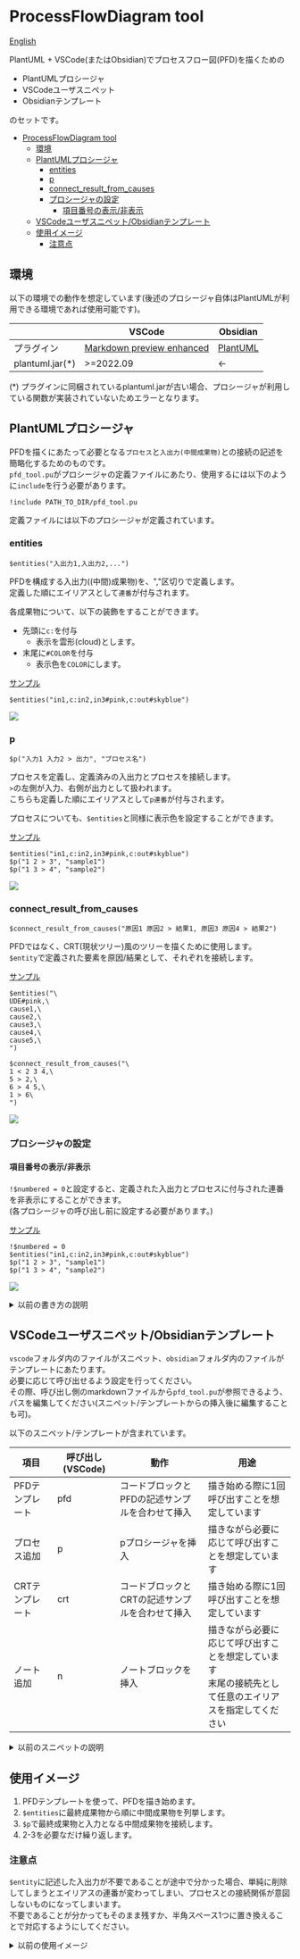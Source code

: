 # ProcessFlowDiagram tool
[English](./README_EN.md)

PlantUML + VSCode(またはObsidian)でプロセスフロー図(PFD)を描くための
- PlantUMLプロシージャ
- VSCodeユーザスニペット
- Obsidianテンプレート

のセットです。

<!-- TOC -->

- [ProcessFlowDiagram tool](#processflowdiagram-tool)
    - [環境](#%E7%92%B0%E5%A2%83)
    - [PlantUMLプロシージャ](#plantuml%E3%83%97%E3%83%AD%E3%82%B7%E3%83%BC%E3%82%B8%E3%83%A3)
        - [entities](#entities)
        - [p](#p)
        - [connect_result_from_causes](#connect_result_from_causes)
        - [プロシージャの設定](#%E3%83%97%E3%83%AD%E3%82%B7%E3%83%BC%E3%82%B8%E3%83%A3%E3%81%AE%E8%A8%AD%E5%AE%9A)
            - [項目番号の表示/非表示](#%E9%A0%85%E7%9B%AE%E7%95%AA%E5%8F%B7%E3%81%AE%E8%A1%A8%E7%A4%BA%E9%9D%9E%E8%A1%A8%E7%A4%BA)
    - [VSCodeユーザスニペット/Obsidianテンプレート](#vscode%E3%83%A6%E3%83%BC%E3%82%B6%E3%82%B9%E3%83%8B%E3%83%9A%E3%83%83%E3%83%88obsidian%E3%83%86%E3%83%B3%E3%83%97%E3%83%AC%E3%83%BC%E3%83%88)
    - [使用イメージ](#%E4%BD%BF%E7%94%A8%E3%82%A4%E3%83%A1%E3%83%BC%E3%82%B8)
        - [注意点](#%E6%B3%A8%E6%84%8F%E7%82%B9)

<!-- /TOC -->

## 環境
以下の環境での動作を想定しています(後述のプロシージャ自体はPlantUMLが利用できる環境であれば使用可能です)。

|                 | VSCode                                                                                     | Obsidian                                                 |
|-----------------|--------------------------------------------------------------------------------------------|----------------------------------------------------------|
| プラグイン           | [Markdown preview enhanced](https://github.com/shd101wyy/vscode-markdown-preview-enhanced) | [PlantUML](https://github.com/joethei/obsidian-plantuml) |
| plantuml.jar(*) | >=2022.09                                                                                  | ←                                                        |

(*) プラグインに同梱されているplantuml.jarが古い場合、プロシージャが利用している関数が実装されていないためエラーとなります。

## PlantUMLプロシージャ
PFDを描くにあたって必要となる`プロセス`と`入出力(中間成果物)`との接続の記述を簡略化するためのものです。  
`pfd_tool.pu`がプロシージャの定義ファイルにあたり、使用するには以下のように`include`を行う必要があります。
```
!include PATH_TO_DIR/pfd_tool.pu
```

定義ファイルには以下のプロシージャが定義されています。

### entities
```
$entities("入出力1,入出力2,...")
```
PFDを構成する入出力((中間)成果物)を、","区切りで定義します。  
定義した順にエイリアスとして`連番`が付与されます。

各成果物について、以下の装飾をすることができます。
- 先頭に`c:`を付与
  - 表示を雲形(cloud)とします。
- 末尾に`#COLOR`を付与
  - 表示色を`COLOR`にします。

[サンプル](https://www.plantuml.com/plantuml/uml/JSwnJiGm3CRnFKzHxXX0EZLSML2d3eYPDq1kObehYHt5ZYhUdWuCZD_lM_wB6ZJh9Ri7uf1xn64tgpfxt-0ODxAzhrsn1M53jZ58yP3Qszr_DWce-f7bU2VO6XHVWDZNx_Xb8dcitMaYhd1U0qj4nJfCB_-m0QS_TEuHsSW8zUb2VB-5cNYw4RzUAt4wftIxQlfPSyVBirkGuvdz2m00)
```
$entities("in1,c:in2,in3#pink,c:out#skyblue")
```
![](image/2023-01-14-14-09-16.png)

### p
```
$p("入力1 入力2 > 出力", "プロセス名")
```
プロセスを定義し、定義済みの入出力とプロセスを接続します。  
`>`の左側が入力、右側が出力として扱われます。  
こちらも定義した順にエイリアスとして`p連番`が付与されます。

プロセスについても、`$entities`と同様に表示色を設定することができます。

[サンプル](https://www.plantuml.com/plantuml/uml/JS-nJiCm4CRnFKzXt0v5YcAICA0Eg0DYvWtGrJdQa-spvJkhuktnWA3Zz_zDtqaKghOKXmTY7zk6vgfQvEXSXTjq8RssSnEiFhCYw-HpSX3go-m-QlOeyXxpxOtWKY6v1CIkV6sVcdESIXia41VeP3XlA5ZCydGNAt3uZSCUMKa9vM29vz4VYPUHUDqLuj1dRhgJy7sE3UtZi2y7Evl5l9hLZiOAf19n_eErm_C_B1s64_BMZ_u0)
```
$entities("in1,c:in2,in3#pink,c:out#skyblue")
$p("1 2 > 3", "sample1")
$p("1 3 > 4", "sample2")
```
![](image/2023-01-14-14-15-34.png)

### connect_result_from_causes
```
$connect_result_from_causes("原因1 原因2 > 結果1, 原因3 原因4 > 結果2")
```
PFDではなく、CRT(現状ツリー)風のツリーを描くために使用します。  
`$entity`で定義された要素を原因/結果として、それぞれを接続します。

[サンプル](https://www.plantuml.com/plantuml/uml/JSpFIWCn4CVnUvvYh1uKPEDk_o0YqaFrxCLROOdPQHiscOJCX7rzi-f2J_doI_BPivWi9NXruyZwCY1SH1A_Q9tDr9oTNCftOSmsaY19OsFGPipFhVxCqIBpXu_JmPbpDa47uqYdqz1BZBv9HV7eA9bw1HG7P4pGFLsDsT3uFwgxgZjnoFUhe_ewlDycH-FZKLbJ6DibkYNMIsoMsDPOFLJ8HYAqqcVaugK_vHZw-SKVtS8hTB26-TyMtc0MT_NSm0oqjNQ_pXvfAC7_0000)
```
$entities("\
UDE#pink,\
cause1,\
cause2,\
cause3,\
cause4,\
cause5,\
")

$connect_result_from_causes("\
1 < 2 3 4,\
5 > 2,\
6 > 4 5,\
1 > 6\
")
```
![](image/2023-01-14-14-42-50.png)

### プロシージャの設定
#### 項目番号の表示/非表示
`!$numbered = 0`と設定すると、定義された入出力とプロセスに付与された連番を非表示にすることができます。  
(各プロシージャの呼び出し前に設定する必要があります。)

[サンプル](https://www.plantuml.com/plantuml/uml/JSd1JWCX483XEqz1QGyrsIpTNG-cYQO7uzatC2oCxGGO23EayUtTWr6F__zTM5oJdfFQ8VdK0-YRIEMpjStTnolAhQ-TeVb20YIZBzcws9uc-zwA1-QtLEwlwAxDPPiTagsVuKDAIMFjYYDITHjfAW4OgfvF_sPp57-csXsevnKQ1FsiJ-e092W8V3H8q-3FIFE0jEmhKjooTDbp_5fJ1_EW3lLe9Zth5xsOGHjskIQOVc7PuF4FvWtK1IZqdBu1)
```
!$numbered = 0
$entities("in1,c:in2,in3#pink,c:out#skyblue")
$p("1 2 > 3", "sample1")
$p("1 3 > 4", "sample2")
```
![](image/2023-01-14-14-50-43.png)

<details>
<summary>以前の書き方の説明</summary>


PFDを描くにあたって必要となる、`入力`と`プロセス`、`プロセス`と`出力`の接続を簡略化するためのプロシージャが定義されています。  
`入力`, `出力`は、`,`または` `(半角スペース)区切りで複数指定することができます。

| プロシージャ                       | 使用例                          | 説明                                                                                                                                                                                                                                                                                                                                | 結果                                         |
|------------------------------|---------------------------------|-----------------------------------------------------------------------------------------------------------------------------------------------------------------------------------------------------------------------------------------------------------------------------------------------------------------------------------|----------------------------------------------|
| $p(outputs, inputs, process) | $p("out", "in1,in2", "process") | 事前に定義済みの要素を使ってプロセスを描画します。<br>```in1 --> process```<br>```in2 --> process```<br>```process --> out```<br>と同じです。事前に定義がない場合は、表示が異なる場合があります。                                                                                                                                                                      | ![p_sample](./image/2021-03-29-22-43-13.png) |
| $d(outputs, inputs, process) | $d("out", "in1 in2", "process") | プロシージャ内で要素を定義しながらプロセスを描画します。<br>```agent "in1" as in1```<br>```agent "in2" as in2```<br>```usecase "process" as process```<br>```in1 --> process```<br>```in2 --> process```<br>```process --> out```<br>と同じです。<br>`inputs, outputs`の要素を`c:`で始めた場合、その要素は雲形(`cloud`として定義)になります。<br>また、事前に定義がある場合は、エラーとなります。 | ![p_sample](./image/2021-03-29-22-43-13.png) |
| $c(color, inouts)            | $c("#pink", "in1 in2")          | それまでに定義された入出力に指定された色を付与します。<br>```agent "in1" as in1 #pink```<br>```agent "in2" as in2 #pink```<br>と同じです。<br>`$c`は`$d`による要素定義の後に使用するようにしてください。                                                                                                                                                                    | ![p_sample](./image/2021-06-03-19-52-32.png) |
| $cp(color, process)          | $c("#skyblue", "process")       | それまでに定義されたプロセスに指定された色を付与します。<br>```usecase "process" as process #skyblue```と同じです。<br>`$cp`は`$d`による要素定義の後に使用するようにしてください。                                                                                                                                                                                              | ![p_sample](./image/2021-07-18-14-51-41.png) |

### 設定項目
デフォルトでは、入出力の区切り文字は`,`と` `に設定されています。  
英語環境をご利用の場合など` `区切りが不便な場合は、`pfd_tool.pu`の
```
!$space_delimiter = 1
```
を0に変更することで、`,`のみを区切り文字とすることができます。

</details>

## VSCodeユーザスニペット/Obsidianテンプレート
`vscode`フォルダ内のファイルがスニペット、`obsidian`フォルダ内のファイルがテンプレートにあたります。  
必要に応じて呼び出せるよう設定を行ってください。  
その際、呼び出し側のmarkdownファイルから`pfd_tool.pu`が参照できるよう、パスを編集してください(スニペット/テンプレートからの挿入後に編集することも可)。

以下のスニペット/テンプレートが含まれています。

| 項目      | 呼び出し(VSCode) | 動作                           | 用途                                                                     |
|-----------|----------------|------------------------------|------------------------------------------------------------------------|
| PFDテンプレート | pfd            | コードブロックとPFDの記述サンプルを合わせて挿入 | 描き始める際に1回呼び出すことを想定しています                                          |
| プロセス追加  | p              | pプロシージャを挿入                   | 描きながら必要に応じて呼び出すことを想定しています                                        |
| CRTテンプレート | crt            | コードブロックとCRTの記述サンプルを合わせて挿入 | 描き始める際に1回呼び出すことを想定しています                                          |
| ノート追加   | n              | ノートブロックを挿入                   | 描きながら必要に応じて呼び出すことを想定しています<br>末尾の接続先として任意のエイリアスを指定してください |

<details>
<summary>以前のスニペットの説明</summary>

## VSCodeユーザスニペット
`markdown.json`がスニペットにあたります。  
ファイル->設定->ユーザスニペットと開き、markdown.jsonに内容を追加してください。  
![](./image/2021-03-29-22-54-16.png) 

またその際、`PFD template`のパス(画像の選択部分)を適切な値に修正してください。  
![](./image/2021-03-29-22-56-12.png)

プロシージャの入力をサポートするスニペットが定義されています。  
スニペットの呼び出しは、markdownドキュメントにおいて`使用例`の文字列入力後に`Ctrl+Space`で行います(VSCodeの設定によります)。

| スニペット                         | 使用例 | 説明                                                                                                         |
|-------------------------------|--------|------------------------------------------------------------------------------------------------------------|
| PFD template                  | pfd    | Markdown Preview EnhancedのPlantUMLコードブロックを、<br>`$d`プロシージャとともに出力します。<br>また、上述の区切り文字設定も合わせて出力します。 |
| draft process                 | d      | `$d`プロシージャを出力します。                                                                                          |
| draft process from clipboard  | c      | クリップボードの内容が`in`, `out`に入った`$d`プロシージャを出力します。                                                             |
| define color for deliverables | c      | `$c`プロシージャを出力します。                                                                                          |
| define color for process      | cp     | `$cp`プロシージャを出力します。                                                                                         |
| multi line note               | n      | 複数行ノートのテンプレートを出力します。<br>リンク先は適切に設定してください。                                                          |
| multi line note to clipboard  | nc     | 複数行ノートのテンプレートを出力します。<br>リンク先はクリップボードの要素になります。                                                        |

</details>

## 使用イメージ
1. PFDテンプレートを使って、PFDを描き始めます。
1. `$entities`に最終成果物から順に中間成果物を列挙します。
1. `$p`で最終成果物と入力となる中間成果物を接続します。
1. 2-3を必要なだけ繰り返します。

### 注意点
`$entity`に記述した入出力が不要であることが途中で分かった場合、単純に削除してしまうとエイリアスの連番が変わってしまい、プロセスとの接続関係が意図しないものになってしまいます。  
不要であることが分かってもそのまま残すか、半角スペース1つに置き換えることで対応するようにしてください。

<details>
<summary>以前の使用イメージ</summary>

## 使用イメージ
1. `pfd`スニペットを使って、PFDを描き始めます。
1. 最初に出力された`$d`の`out`を最終成果物に置き換えます。
1. `in`にプロセスに必要なものを`,`(または` `)区切りで列挙します。
1. `p`を最終成果物を生み出すプロセス名にします。
1. `r`, `c`スニペットを使ってプロセスで入出力をつなぎます。
1. プロセスの入出力に色をつける場合、`$c`を使って設定します。
1. 清書する場合、`$d`を`$p`に置き換え、要素の定義を追加します。

```puml
!include ./pfd_tool.pu
!$space_delimiter = 1

$d("満腹", "ラーメン お箸", "食べる")
$d("ラーメン", "カップ麺 卵 熱湯", "ラーメンをつくる")
$d("カップ麺", "c:今日の気分", "カップ麺を選ぶ")
$d("熱湯", "水,電気ポット", "お湯を沸かす")

```

## 制限事項

### 記号の取り扱い
PlantUMLの要素で文字列に記号(`！`や`？`など)が含まれると、要素接続時にエラーとなる場合があります。  
これを回避するため、`$d`プロシージャではエイリアス設定時に一部の記号を削除しています。
```
agent "今日なに食べる？" as 今日なに食べる
```
したがって、記号のみが異なる文字列同士は同じエイリアスに置換されるため、意図しない動きとなる場合があります。

例：  
以下の場合、inとoutが同じになってしまいます。
```
$d("今日なに食べる？", "今日なに食べる！", "なに食べるか決める")
```
```puml
!include ./pfd_tool.pu

$d("今日なに食べる？", "今日なに食べる！", "なに食べるか決める")
```
</details>